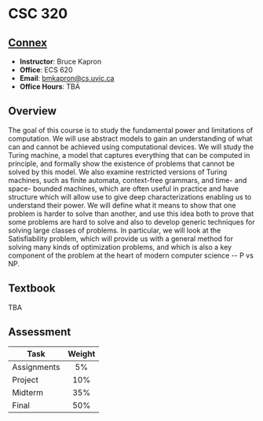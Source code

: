 # CSC 320

## [Connex](https://connex.csc.uvic.ca/portal/site/413c6402-9f22-4008-9941-030ec31baf7d/)

* __Instructor__: Bruce Kapron
* __Office__: ECS 620
* __Email__: [bmkapron@cs.uvic.ca](mailto:bmkapron@cs.uvic.ca)
* __Office Hours__: TBA


## Overview

The goal of this course is to study the fundamental power and limitations of computation. We will use abstract models to gain an understanding of what can and cannot be achieved using computational devices. We will study the Turing machine, a model that captures everything that can be computed in principle, and formally show the existence of problems that cannot be solved by this model. We also examine restricted versions of Turing machines, such as finite automata, context-free grammars, and time- and space- bounded machines, which are often useful in practice and have structure which will allow use to give deep characterizations enabling us to understand their power. We will define what it means to show that one problem is harder to solve than another, and use this idea both to prove that some problems are hard to solve and also to develop generic techniques for solving large classes of problems. In particular, we will look at the Satisfiability problem, which will provide us with a general method for solving many kinds of optimization problems, and which is also a key component of the problem at the heart of modern computer science -- P vs NP.

## Textbook

TBA

## Assessment

| Task        | Weight |
|-------------|:------:|
| Assignments |    5%  |
| Project     |   10%  |
| Midterm     |   35%  |
| Final       |   50%  |